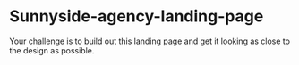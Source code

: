 # Sunnyside-agency-landing-page
Your challenge is to build out this landing page and get it looking as close to the design as possible.
